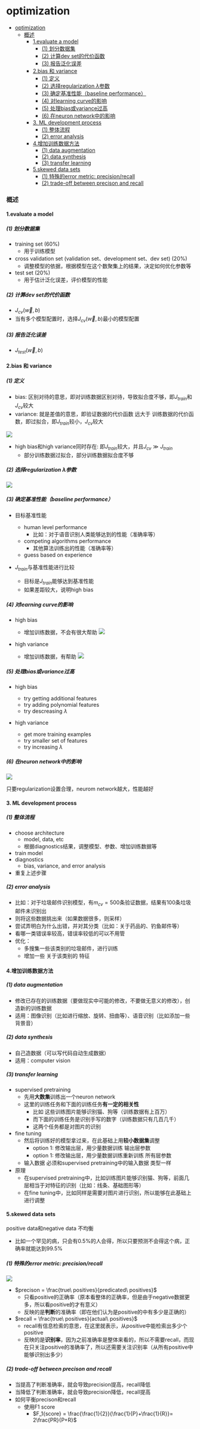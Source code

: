 # optimization


<!-- @import "[TOC]" {cmd="toc" depthFrom=1 depthTo=6 orderedList=false} -->

<!-- code_chunk_output -->

- [optimization](#optimization)
    - [概述](#概述)
      - [1.evaluate a model](#1evaluate-a-model)
        - [(1) 划分数据集](#1-划分数据集)
        - [(2) 计算dev set的代价函数](#2-计算dev-set的代价函数)
        - [(3) 报告泛化误差](#3-报告泛化误差)
      - [2.bias 和 variance](#2bias-和-variance)
        - [(1) 定义](#1-定义)
        - [(2) 选择regularization $\lambda$参数](#2-选择regularization-lambda参数)
        - [(3) 确定基准性能（baseline performance）](#3-确定基准性能baseline-performance)
        - [(4) 对learning curve的影响](#4-对learning-curve的影响)
        - [(5) 处理bias或variance过高](#5-处理bias或variance过高)
        - [(6) 在neuron network中的影响](#6-在neuron-network中的影响)
      - [3. ML development process](#3-ml-development-process)
        - [(1) 整体流程](#1-整体流程)
        - [(2) error analysis](#2-error-analysis)
      - [4.增加训练数据方法](#4增加训练数据方法)
        - [(1) data augmentation](#1-data-augmentation)
        - [(2) data synthesis](#2-data-synthesis)
        - [(3) transfer learning](#3-transfer-learning)
      - [5.skewed data sets](#5skewed-data-sets)
        - [(1) 特殊的error metric: precision/recall](#1-特殊的error-metric-precisionrecall)
        - [(2) trade-off between precison and recall](#2-trade-off-between-precison-and-recall)

<!-- /code_chunk_output -->


### 概述

#### 1.evaluate a model

##### (1) 划分数据集
* training set (60%)
    * 用于训练模型
* cross validation set (validation set、development set、dev set) (20%)
    * 调整模型的依据，根据模型在这个数聚集上的结果，决定如何优化参数等
* test set (20%)
    * 用于估计泛化误差，评价模型的性能

##### (2) 计算dev set的代价函数
* $J_{cv}(\vec w,b)$
* 当有多个模型配置时，选择$J_{cv}(\vec w,b)$最小的模型配置

##### (3) 报告泛化误差
* $J_{test}(\vec w,b)$

#### 2.bias 和 variance

##### (1) 定义
* bias: 区别对待的意思，即对训练数据区别对待，导致拟合度不够，即$J_{train}$和$J_{cv}$较大
* variance: 就是差值的意思，即验证数据的代价函数 远大于 训练数据的代价函数，即过拟合，即$J_{train}$较小，$J_{cv}$较大

![](./imgs/op_01.png)

* high bias和high variance同时存在: 即$J_{train}$较大，并且$J_{cv} \gg J_{train}$
    * 部分训练数据过拟合，部分训练数据拟合度不够

##### (2) 选择regularization $\lambda$参数
![](./imgs/op_02.png)

##### (3) 确定基准性能（baseline performance）

* 目标基准性能
    * human level performance 
        * 比如：对于语音识别人类能够达到的性能（准确率等）
    * competing algorithms performance
        * 其他算法训练出的性能（准确率等）
    * guess based on experience

* $J_{train}$与基准性能进行比较
    * 目标是$J_{train}$能够达到基准性能
    * 如果差距较大，说明high bias

##### (4) 对learning curve的影响

* high bias
    * 增加训练数据，不会有很大帮助
![](./imgs/op_03.png)

* high variance
    * 增加训练数据，有帮助
![](./imgs/op_04.png)

##### (5) 处理bias或variance过高 

* high bias
    * try getting additional features
    * try adding polynomial features
    * try descreasing $\lambda$

* high variance
    * get more training examples
    * try smaller set of features
    * try increasing $\lambda$

##### (6) 在neuron network中的影响
![](./imgs/op_05.png)

只要regularization设置合理，neurom network越大，性能越好

#### 3. ML development process

##### (1) 整体流程
* choose architecture
    * model, data, etc
    * 根据diagnostics结果，调整模型、参数、增加训练数据等
* train model
* diagnostics
    * bias, variance, and error analysis
* 重复上述步骤

##### (2) error analysis

* 比如：对于垃圾邮件识别模型，有$m_{cv}=500$条验证数据，结果有100条垃圾邮件未识别出
* 则将这些数据挑出来（如果数据很多，则采样）
* 尝试弄明白为什么出错，并对其分类（比如：关于药品的、钓鱼邮件等）
* 看哪一类错误率较高，错误率较低的可以不用管
* 优化：
    * 多搜集一些该类别的垃圾邮件，进行训练
    * 增加一些 关于该类别的 特征

#### 4.增加训练数据方法

##### (1) data augmentation
* 修改已存在的训练数据（要做现实中可能的修改，不要做无意义的修改），创造新的训练数据
* 适用：图像识别（比如进行缩放、旋转、扭曲等）、语音识别（比如添加一些背景音）
    
##### (2) data synthesis
* 自己造数据（可以写代码自动生成数据）
* 适用：computer vision
    
##### (3) transfer learning
* supervised pretraining
    * 先用**大数集**训练出一个neuron network
    * 这里的训练任务和下面的训练任务**有一定的相关性**
        * 比如 这些训练图片能够识别猫、狗等（训练数据有上百万）
        * 而下面的训练任务是识别手写的数字（训练数据只有几百几千）
        * 这两个任务都是对图片的识别
* fine tuning
    * 然后将训练好的模型拿过来，在此基础上用**较小数据集**调整
        * option 1: 修改输出层，用少量数据训练 输出层参数
        * option 1: 修改输出层，用少量数据训练重新训练 所有层参数
    * 输入数据 必须和supervised pretraining中的输入数据 类型一样
* 原理
    * 在supervised pretraining中，比如训练图片能够识别猫、狗等，前面几层相当于对特征的识别（比如：线条、基础图形等）
    * 在fine tuning中，比如同样是需要对图片进行识别，所以能够在此基础上进行调整

#### 5.skewed data sets

positive data和negative data 不均衡
* 比如一个罕见的病，只会有0.5%的人会得，所以只要预测不会得这个病，正确率就能达到99.5% 

##### (1) 特殊的error metric: precision/recall
![](./imgs/op_06.png)

* $precison = \frac{true\ positives}{predicated\ positives}$
    * 只看positive的正确率（原本看整体的正确率，但是由于negative数据更多，所以看positive的才有意义）
    * 反映的是**判断**的准确率（即在他们认为是positive的中有多少是正确的）
* $recall = \frac{true\ positives}{actual\ positives}$
    * recall有信息检索的意思，在这里就表示，从positive中能检索出多少个positive
    * 反映的是**识别率**，因为之前准确率是整体来看的，所以不需要recall，而现在只关注positive的准确率了，所以还需要关注识别率（从所有positive中能够识别出多少）

##### (2) trade-off between precison and recall

* 当提高了判断准确率，就会导致precision提高，recall降低
* 当降低了判断准确率，就会导致precision降低，recall提高
* 如何平衡precison和recall
    * 使用F1 score
        * $F_1{score} = \frac{\frac{1}{2}}{\frac{1}{P}+\frac{1}{R}}= 2\frac{PR}{P+R}$